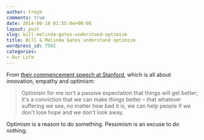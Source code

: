 ```yaml
---
author: troyh
comments: true
date: 2014-06-18 01:55:04+00:00
layout: post
slug: bill-melinda-gates-understand-optimism
title: Bill & Melinda Gates understand optimism
wordpress_id: 7501
categories:
- Our Life
---
```


From [their commencement speech at Stanford](http://news.stanford.edu/news/2014/june/gates-commencement-remarks-061514.html), which is all about innovation, empathy and optimism:



<blockquote>Optimism for me isn't a passive expectation that things will get better; it's a conviction that we can make things better – that whatever suffering we see, no matter how bad it is, we can help people if we don't lose hope and we don't look away.</blockquote>



Optimism is a reason to do something. Pessimism is an excuse to do nothing.
